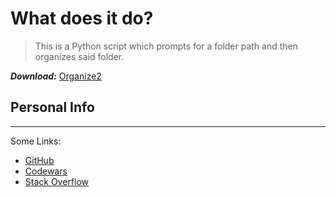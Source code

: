 # What does it do?
>This is a Python script which prompts for a folder path and then organizes said folder.

***Download:*** [Organize2](https://github.com/1amASK/folder-organizer/raw/main/organize2.exe)
## Personal Info
---
Some Links:
- [GitHub](https://github.com/1amASK)
- [Codewars](https://www.codewars.com/users/1amASK)
- [Stack Overflow](https://stackoverflow.com/users/21972152/ask)
